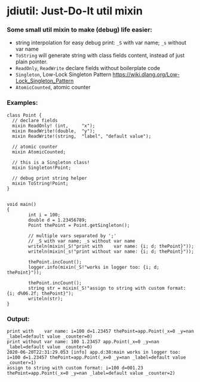# jdiutil: Just-Do-It util mixin

### Some small util mixin to make (debug) life easier:

* string interpolation for easy debug print: `_S` with var name; `_s` without var name
* `ToString` will generate string with class fields content, instead of just plain pointer.
* `ReadOnly`, `ReadWrite` declare fields without boilerplate code
* `Singleton`, Low-Lock Singleton Pattern <https://wiki.dlang.org/Low-Lock_Singleton_Pattern>
* `AtomicCounted`, atomic counter


### Examples:
```
class Point {
  // declare fields
  mixin ReadOnly! (int,     "x");
  mixin ReadWrite!(double,  "y");
  mixin ReadWrite!(string,  "label", "default value");

  // atomic counter
  mixin AtomicCounted;

  // this is a Singleton class!
  mixin Singleton!Point;

  // debug print string helper
  mixin ToString!Point;
}


void main()
{
        int i = 100;
        double d = 1.23456789;
        Point thePoint = Point.getSingleton();

        // multiple vars separated by ';'
        // _S with var name; _s without var name
        writeln(mixin(_S!"print with    var name: {i; d; thePoint}"));
        writeln(mixin(_s!"print without var name: {i; d; thePoint}"));

        thePoint.incCount();
        logger.info(mixin(_S!"works in logger too: {i; d; thePoint}"));

        thePoint.incCount();
        string str = mixin(_S!"assign to string with custom format: {i; d%06.2f; thePoint}");
        writeln(str);
}
```

### Output:
```
print with    var name: i=100 d=1.23457 thePoint=app.Point(_x=0 _y=nan _label=default value _counter=0)
print without var name: 100 1.23457 app.Point(_x=0 _y=nan _label=default value _counter=0)
2020-06-20T22:31:29.053 [info] app.d:38:main works in logger too: i=100 d=1.23457 thePoint=app.Point(_x=0 _y=nan _label=default value _counter=1)
assign to string with custom format: i=100 d=001.23 thePoint=app.Point(_x=0 _y=nan _label=default value _counter=2)
```
